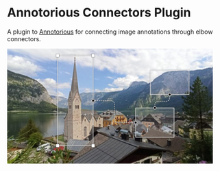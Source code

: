 # Annotorious Connectors Plugin

A plugin to [Annotorious](https://github.com/anntorious/annotorious) for connecting image 
annotations through elbow connectors.

<img src="screenshot.jpg" style="width:480px" alt="A screenshot of the Annotorious Connectors plugin, connecting three rectangle annotations" />
